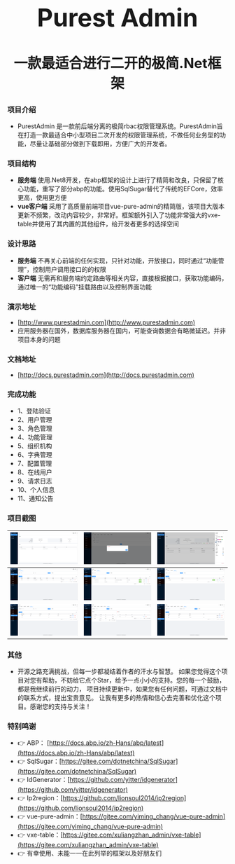 # <div align="center"><h1>Purest Admin</h1></div>
## <div align="center"><h2>一款最适合进行二开的极简.Net框架</h2></div>

### 项目介绍

* PurestAdmin 是一款前后端分离的极简rbac权限管理系统。PurestAdmin旨在打造一款最适合中小型项目二次开发的权限管理系统，不做任何业务型的功能，尽量让基础部分做到下载即用，方便广大的开发者。

### 项目结构

*  **服务端** 使用.Net8开发，在abp框架的设计上进行了精简和改良，只保留了核心功能，重写了部分abp的功能。使用SqlSugar替代了传统的EFCore，效率更高，使用更方便
*  **vue客户端** 采用了高质量前端项目vue-pure-admin的精简版，该项目大版本更新不频繁，改动内容较少，非常好。框架额外引入了功能非常强大的vxe-table并使用了其内置的其他组件，给开发者更多的选择空间

### 设计思路

*  **服务端** 不再关心前端的任何实现，只针对功能，开放接口，同时通过“功能管理”，控制用户调用接口的的权限
*  **客户端** 无需再和服务端约定路由等相关内容，直接根据接口，获取功能编码，通过唯一的“功能编码”挂载路由以及控制界面功能

### 演示地址

- [http://www.purestadmin.com](http://www.purestadmin.com)
- 应用服务器在国外，数据库服务器在国内，可能查询数据会有略微延迟。并非项目本身的问题

### 文档地址

- [http://docs.purestadmin.com](http://docs.purestadmin.com)

### 完成功能

- 1、登陆验证
- 2、用户管理
- 3、角色管理
- 4、功能管理
- 5、组织机构
- 6、字典管理
- 7、配置管理
- 8、在线用户
- 9、请求日志
- 10、个人信息
- 11、通知公告

### 项目截图

| ![系统首页](screenshot/welcome.png)|![个人信息](screenshot/userinfo.png)|![项目配置](screenshot/projectsetting.png) |
|---|---|---|
| ![用户管理](screenshot/userlist.png) | ![角色管理](screenshot/rolelist.png)  | ![功能管理](screenshot/functionlist.png) |
| ![组织机构](screenshot/organizationlist.png) | ![字典管理](screenshot/dictionarylist.png) |![配置管理](screenshot/systemconfiglist.png) |


### 其他

* 开源之路充满挑战，但每一步都凝结着作者的汗水与智慧。 如果您觉得这个项目对您有帮助，不妨给它点个Star，给予一点小小的支持。您的每一个鼓励，都是我继续前行的动力， 项目持续更新中，如果您有任何问题，可通过文档中的联系方式，提出宝贵意见。 让我有更多的热情和信心去完善和优化这个项目。感谢您的支持与关注！


### 特别鸣谢
- 👉 ABP：  [https://docs.abp.io/zh-Hans/abp/latest](https://docs.abp.io/zh-Hans/abp/latest)
- 👉 SqlSugar：[https://gitee.com/dotnetchina/SqlSugar](https://gitee.com/dotnetchina/SqlSugar)
- 👉 IdGenerator：[https://github.com/yitter/idgenerator](https://github.com/yitter/idgenerator)
- 👉 Ip2region：[https://github.com/lionsoul2014/ip2region](https://github.com/lionsoul2014/ip2region)
- 👉 vue-pure-admin：[https://gitee.com/yiming_chang/vue-pure-admin](https://gitee.com/yiming_chang/vue-pure-admin)
- 👉 vxe-table：[https://gitee.com/xuliangzhan_admin/vxe-table](https://gitee.com/xuliangzhan_admin/vxe-table)
- 👉 有幸使用、未能一一在此列举的框架以及好朋友们


